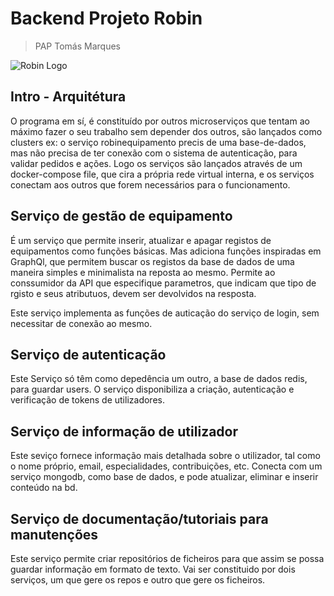 # Backend Projeto Robin
> PAP Tomás Marques

![Robin Logo](https://github.com/TomascpMarques/robin-backend/blob/master/robin-logo.png)

## Intro - Arquitétura
O programa em sí, é constituído por outros microserviços que tentam ao máximo fazer o seu trabalho sem depender dos outros, são lançados como clusters ex: o serviço robinequipamento precis de uma base-de-dados, mas não precisa de ter conexão com o sistema de autenticação, para validar pedidos e ações. Logo os serviços são lançados através de um docker-compose file, que cira a própria rede virtual interna, e os serviços conectam aos outros que forem necessários para o funcionamento.

## Serviço de gestão de equipamento
É um serviço que permite inserir, atualizar e apagar registos de equipamentos como funções básicas.
Mas adiciona funções inspiradas em GraphQl, que permitem buscar os registos da base de dados de uma maneira simples e minimalista na reposta ao mesmo. Permite ao conssumidor da API que especifique parametros, que indicam que tipo de rgisto e seus atributuos, devem ser devolvidos na resposta.

Este serviço implementa as funções de auticação do serviço de login, sem necessitar de conexão ao mesmo.

## Serviço de autenticação
Este Serviço só têm como depedência um outro, a base de dados redis, para guardar users. O serviço disponibiliza a criação, autenticação e verificação de tokens de utilizadores.

## Serviço de informação de utilizador
Este seviço fornece informação mais detalhada sobre o utilizador, tal como o nome próprio, email, especialidades, contribuições, etc.
Conecta com um serviço mongodb, como base de dados, e pode atualizar, eliminar e inserir conteúdo na bd.

## Serviço de documentação/tutoriais para manutenções
Este serviço permite criar repositórios de ficheiros para que assim se possa guardar informação em formato de texto.
Vai ser constituido por dois serviços, um que gere os repos e outro que gere os ficheiros.
